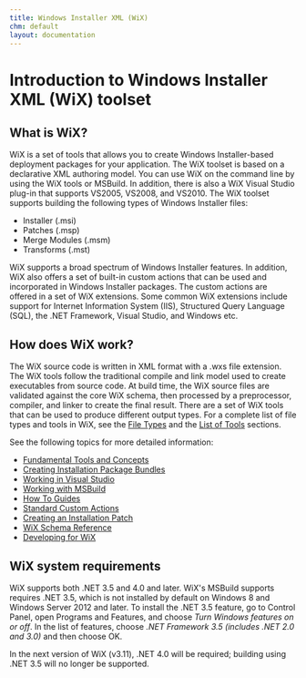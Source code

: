 ```yaml
---
title: Windows Installer XML (WiX)
chm: default
layout: documentation
---
```

# Introduction to Windows Installer XML (WiX) toolset

## What is WiX?

WiX is a set of tools that allows you to create Windows Installer-based 
deployment packages for your application. The WiX toolset is based on a 
declarative XML authoring model. You can use WiX on the command line by using the WiX tools 
or MSBuild. In addition, there is also a WiX Visual Studio plug-in that supports 
VS2005, VS2008, and VS2010. The WiX toolset supports building the following types of 
Windows Installer files:

* Installer (.msi)
* Patches (.msp)
* Merge Modules (.msm)
* Transforms (.mst)

WiX supports a broad spectrum of Windows Installer features. In addition, WiX 
also offers a set of built-in custom actions that can be used and incorporated 
in Windows Installer packages. The custom actions are offered in a set of WiX 
extensions. Some common WiX extensions include support for Internet Information 
System (IIS), Structured Query Language (SQL), the .NET Framework, Visual 
Studio, and Windows etc.

## How does WiX work?

The WiX source code is written in XML format with a .wxs file extension. 
The WiX tools follow the traditional compile and link model used to create 
executables from source code. At build time, the WiX source files are validated 
against the core WiX schema, then processed by a preprocessor, compiler, and 
linker to create the final result. There are a set of WiX tools that can be used 
to produce different output types.
For a complete list of file types and tools in WiX, see the [File Types](../overview/files.html)
and the
[List of Tools](../overview/alltools.html) sections.

See the following topics for more detailed information:

* [Fundamental Tools and Concepts](../overview/index.html)
* [Creating Installation Package Bundles](../bundle/index.html)
* [Working in Visual Studio](../votive/index.html)
* [Working with MSBuild](../msbuild/index.html)
* [How To Guides](../howtos/index.html)
* [Standard Custom Actions](../customactions/index.html)
* [Creating an Installation Patch](../patching/index.html)
* [WiX Schema Reference](../xsd/index.html)
* [Developing for WiX](../wixdev/index.html)

## WiX system requirements

WiX supports both .NET 3.5 and 4.0 and later. WiX's MSBuild supports requires .NET 3.5,
which is not installed by default on Windows 8 and Windows Server 2012 and later. To
install the .NET 3.5 feature, go to Control Panel, open Programs and Features, and 
choose *Turn Windows features on or off*. In the list of features, choose *.NET 
Framework 3.5 (includes .NET 2.0 and 3.0)* and then choose OK.

In the next version of WiX (v3.11), .NET 4.0 will be required; building using .NET 3.5
will no longer be supported.
